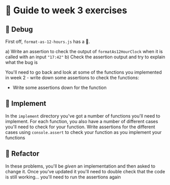# 🧭 Guide to week 3 exercises

## 🐛 Debug

First off, `format-as-12-hours.js` has a 🐛.

a) Write an assertion to check the output of `formatAs12HourClock` when it is called with an input `"17:42"`
b) Check the assertion output and try to explain what the bug is

You'll need to go back and look at some of the functions you implemented in week 2 - write down some assertions to check the functions:

- Write some assertions down for the function

## 🔧 Implement

In the `implement` directory you've got a number of functions you'll need to implement.
For each function, you also have a number of different cases you'll need to check for your function.
Write assertions for the different cases using `console.assert` to check your function as you implement your functions

## 🧹 Refactor

In these problems, you'll be _given_ an implementation and then asked to change it. Once you've updated it you'll need to double check that the code is still working... you'll need to run the assertions again

##
